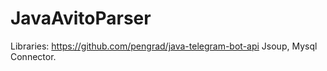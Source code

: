 # JavaAvitoParser
Libraries: https://github.com/pengrad/java-telegram-bot-api
Jsoup, Mysql Connector.
